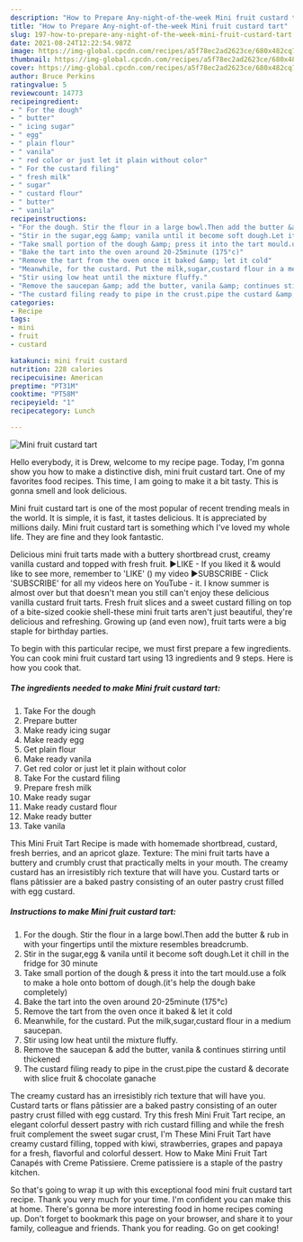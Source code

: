 ```yaml
---
description: "How to Prepare Any-night-of-the-week Mini fruit custard tart"
title: "How to Prepare Any-night-of-the-week Mini fruit custard tart"
slug: 197-how-to-prepare-any-night-of-the-week-mini-fruit-custard-tart
date: 2021-08-24T12:22:54.987Z
image: https://img-global.cpcdn.com/recipes/a5f78ec2ad2623ce/680x482cq70/mini-fruit-custard-tart-recipe-main-photo.jpg
thumbnail: https://img-global.cpcdn.com/recipes/a5f78ec2ad2623ce/680x482cq70/mini-fruit-custard-tart-recipe-main-photo.jpg
cover: https://img-global.cpcdn.com/recipes/a5f78ec2ad2623ce/680x482cq70/mini-fruit-custard-tart-recipe-main-photo.jpg
author: Bruce Perkins
ratingvalue: 5
reviewcount: 14773
recipeingredient:
- " For the dough"
- " butter"
- " icing sugar"
- " egg"
- " plain flour"
- " vanila"
- " red color or just let it plain without color"
- " For the custard filing"
- " fresh milk"
- " sugar"
- " custard flour"
- " butter"
- " vanila"
recipeinstructions:
- "For the dough. Stir the flour in a large bowl.Then add the butter &amp; rub in with your fingertips until the mixture resembles breadcrumb."
- "Stir in the sugar,egg &amp; vanila until it become soft dough.Let it chill in the fridge for 30 minute"
- "Take small portion of the dough &amp; press it into the tart mould.use a folk to make a hole onto bottom of dough.(it&#39;s help the dough bake completely)"
- "Bake the tart into the oven around 20-25minute (175°c)"
- "Remove the tart from the oven once it baked &amp; let it cold"
- "Meanwhile, for the custard. Put the milk,sugar,custard flour in a medium saucepan."
- "Stir using low heat until the mixture fluffy."
- "Remove the saucepan &amp; add the butter, vanila &amp; continues stirring until thickened"
- "The custard filing ready to pipe in the crust.pipe the custard &amp; decorate with slice fruit &amp; chocolate ganache"
categories:
- Recipe
tags:
- mini
- fruit
- custard

katakunci: mini fruit custard 
nutrition: 228 calories
recipecuisine: American
preptime: "PT31M"
cooktime: "PT58M"
recipeyield: "1"
recipecategory: Lunch

---
```



![Mini fruit custard tart](https://img-global.cpcdn.com/recipes/a5f78ec2ad2623ce/680x482cq70/mini-fruit-custard-tart-recipe-main-photo.jpg)

Hello everybody, it is Drew, welcome to my recipe page. Today, I'm gonna show you how to make a distinctive dish, mini fruit custard tart. One of my favorites food recipes. This time, I am going to make it a bit tasty. This is gonna smell and look delicious.

Mini fruit custard tart is one of the most popular of recent trending meals in the world. It is simple, it is fast, it tastes delicious. It is appreciated by millions daily. Mini fruit custard tart is something which I've loved my whole life. They are fine and they look fantastic.

Delicious mini fruit tarts made with a buttery shortbread crust, creamy vanilla custard and topped with fresh fruit. ►LIKE - If you liked it &amp; would like to see more, remember to &#39;LIKE&#39; () my video ►SUBSCRIBE - Click &#39;SUBSCRIBE&#39; for all my videos here on YouTube - it. I know summer is almost over but that doesn&#39;t mean you still can&#39;t enjoy these delicious vanilla custard fruit tarts. Fresh fruit slices and a sweet custard filling on top of a bite-sized cookie shell-these mini fruit tarts aren&#39;t just beautiful, they&#39;re delicious and refreshing. Growing up (and even now), fruit tarts were a big staple for birthday parties.


To begin with this particular recipe, we must first prepare a few ingredients. You can cook mini fruit custard tart using 13 ingredients and 9 steps. Here is how you cook that.

<!--inarticleads1-->

##### The ingredients needed to make Mini fruit custard tart:

1. Take  For the dough
1. Prepare  butter
1. Make ready  icing sugar
1. Make ready  egg
1. Get  plain flour
1. Make ready  vanila
1. Get  red color or just let it plain without color
1. Take  For the custard filing
1. Prepare  fresh milk
1. Make ready  sugar
1. Make ready  custard flour
1. Make ready  butter
1. Take  vanila


This Mini Fruit Tart Recipe is made with homemade shortbread, custard, fresh berries, and an apricot glaze. Texture: The mini fruit tarts have a buttery and crumbly crust that practically melts in your mouth. The creamy custard has an irresistibly rich texture that will have you. Custard tarts or flans pâtissier are a baked pastry consisting of an outer pastry crust filled with egg custard. 

<!--inarticleads2-->

##### Instructions to make Mini fruit custard tart:

1. For the dough. Stir the flour in a large bowl.Then add the butter &amp; rub in with your fingertips until the mixture resembles breadcrumb.
1. Stir in the sugar,egg &amp; vanila until it become soft dough.Let it chill in the fridge for 30 minute
1. Take small portion of the dough &amp; press it into the tart mould.use a folk to make a hole onto bottom of dough.(it&#39;s help the dough bake completely)
1. Bake the tart into the oven around 20-25minute (175°c)
1. Remove the tart from the oven once it baked &amp; let it cold
1. Meanwhile, for the custard. Put the milk,sugar,custard flour in a medium saucepan.
1. Stir using low heat until the mixture fluffy.
1. Remove the saucepan &amp; add the butter, vanila &amp; continues stirring until thickened
1. The custard filing ready to pipe in the crust.pipe the custard &amp; decorate with slice fruit &amp; chocolate ganache


The creamy custard has an irresistibly rich texture that will have you. Custard tarts or flans pâtissier are a baked pastry consisting of an outer pastry crust filled with egg custard. Try this fresh Mini Fruit Tart recipe, an elegant colorful dessert pastry with rich custard filling and while the fresh fruit complement the sweet sugar crust, I&#39;m These Mini Fruit Tart have creamy custard filling, topped with kiwi, strawberries, grapes and papaya for a fresh, flavorful and colorful dessert. How to Make Mini Fruit Tart Canapés with Creme Patissiere. Creme patissiere is a staple of the pastry kitchen. 

So that's going to wrap it up with this exceptional food mini fruit custard tart recipe. Thank you very much for your time. I'm confident you can make this at home. There's gonna be more interesting food in home recipes coming up. Don't forget to bookmark this page on your browser, and share it to your family, colleague and friends. Thank you for reading. Go on get cooking!
